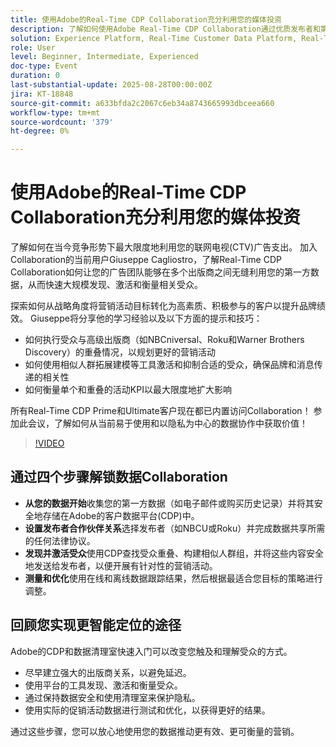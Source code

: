 ```yaml
---
title: 使用Adobe的Real-Time CDP Collaboration充分利用您的媒体投资
description: 了解如何使用Adobe Real-Time CDP Collaboration通过优质发布者和第一方数据激活、衡量和优化CTV促销活动。
solution: Experience Platform, Real-Time Customer Data Platform, Real-Time Customer Data Platform Collaboration
role: User
level: Beginner, Intermediate, Experienced
doc-type: Event
duration: 0
last-substantial-update: 2025-08-28T00:00:00Z
jira: KT-18848
source-git-commit: a633bfda2c2067c6eb34a8743665993dbceea660
workflow-type: tm+mt
source-wordcount: '379'
ht-degree: 0%

---
```



# 使用Adobe的Real-Time CDP Collaboration充分利用您的媒体投资

了解如何在当今竞争形势下最大限度地利用您的联网电视(CTV)广告支出。 加入Collaboration的当前用户Giuseppe Cagliostro，了解Real-Time CDP Collaboration如何让您的广告团队能够在多个出版商之间无缝利用您的第一方数据，从而快速大规模发现、激活和衡量相关受众。

探索如何从战略角度将营销活动目标转化为高素质、积极参与的客户以提升品牌绩效。 Giuseppe将分享他的学习经验以及以下方面的提示和技巧：

* 如何执行受众与高级出版商（如NBCniversal、Roku和Warner Brothers Discovery）的重叠情况，以规划更好的营销活动
* 如何使用相似人群拓展建模等工具激活和抑制合适的受众，确保品牌和消息传递的相关性
* 如何衡量单个和重叠的活动KPI以最大限度地扩大影响

所有Real-Time CDP Prime和Ultimate客户现在都已内置访问Collaboration！ 参加此会议，了解如何从当前易于使用和以隐私为中心的数据协作中获取价值！

>[!VIDEO](https://video.tv.adobe.com/v/3471329/?learn=on&enablevpops)

## 通过四个步骤解锁数据Collaboration

* **从您的数据开始**&#x200B;收集您的第一方数据（如电子邮件或购买历史记录）并将其安全地存储在Adobe的客户数据平台(CDP)中。
* **设置发布者合作伙伴关系**&#x200B;选择发布者（如NBCU或Roku）并完成数据共享所需的任何法律协议。
* **发现并激活受众**&#x200B;使用CDP查找受众重叠、构建相似人群组，并将这些内容安全地发送给发布者，以便开展有针对性的营销活动。
* **测量和优化**&#x200B;使用在线和离线数据跟踪结果，然后根据最适合您目标的策略进行调整。

## 回顾您实现更智能定位的途径

Adobe的CDP和数据清理室快速入门可以改变您触及和理解受众的方式。

* 尽早建立强大的出版商关系，以避免延迟。
* 使用平台的工具发现、激活和衡量受众。
* 通过保持数据安全和使用清理室来保护隐私。
* 使用实际的促销活动数据进行测试和优化，以获得更好的结果。

通过这些步骤，您可以放心地使用您的数据推动更有效、更可衡量的营销。
